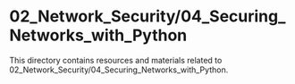 # 02_Network_Security/04_Securing_Networks_with_Python
This directory contains resources and materials related to 02_Network_Security/04_Securing_Networks_with_Python.
